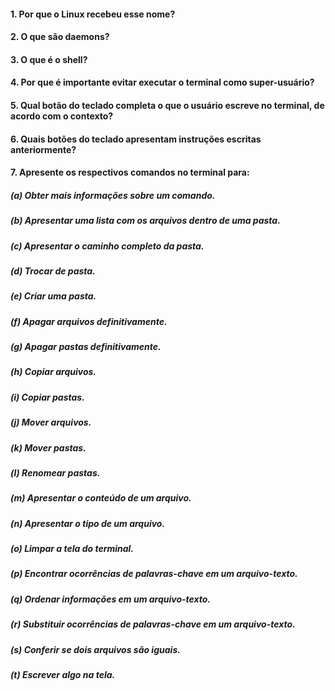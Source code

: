 <h4>1. Por que o Linux recebeu esse nome?</h4>

<h4>2. O que são daemons?<h4>

<h4>3. O que é o shell?<h4>

<h4>4. Por que é importante evitar executar o terminal como super-usuário?<h4>

<h4>5. Qual botão do teclado completa o que o usuário escreve no terminal, de acordo com o contexto?<h4>

<h4>6. Quais botões do teclado apresentam instruções escritas anteriormente?<h4>

<h4>7. Apresente os respectivos comandos no terminal para:<h4>
  <h5>(a) Obter mais informações sobre um comando.</h5>
  <h5>(b) Apresentar uma lista com os arquivos dentro de uma pasta.</h5>
  <h5>(c) Apresentar o caminho completo da pasta.</h5>
  <h5>(d) Trocar de pasta.</h5>
  <h5>(e) Criar uma pasta.</h5>
  <h5>(f) Apagar arquivos definitivamente.</h5>
  <h5>(g) Apagar pastas definitivamente.</h5>
  <h5>(h) Copiar arquivos.</h5>
  <h5>(i) Copiar pastas.</h5>
  <h5>(j) Mover arquivos.</h5>
  <h5>(k) Mover pastas.</h5>
  <h5>(l) Renomear pastas.</h5>
  <h5>(m) Apresentar o conteúdo de um arquivo.</h5>
  <h5>(n) Apresentar o tipo de um arquivo.</h5>
  <h5>(o) Limpar a tela do terminal.</h5>
  <h5>(p) Encontrar ocorrências de palavras-chave em um arquivo-texto.</h5>
  <h5>(q) Ordenar informações em um arquivo-texto.</h5>
  <h5>(r) Substituir ocorrências de palavras-chave em um arquivo-texto.</h5>
  <h5>(s) Conferir se dois arquivos são iguais.</h5>
  <h5>(t) Escrever algo na tela.</h5>
